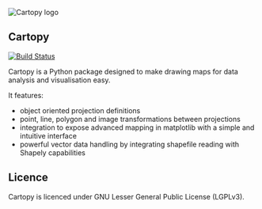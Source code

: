 ![Cartopy logo](http://scitools.org.uk/cartopy/docs/latest/_static/cartopy.png)

Cartopy
-------
[![Build Status](https://api.travis-ci.org/repositories/SciTools/cartopy.svg?branch=master)](https://travis-ci.org/SciTools/cartopy/branches)

Cartopy is a Python package designed to make drawing maps for data analysis and visualisation easy.

It features:

 * object oriented projection definitions
 * point, line, polygon and image transformations between projections
 * integration to expose advanced mapping in matplotlib with a simple and intuitive interface
 * powerful vector data handling by integrating shapefile reading with Shapely capabilities 

Licence
-------
Cartopy is licenced under GNU Lesser General Public License (LGPLv3).
